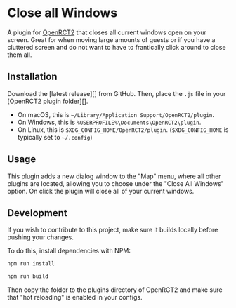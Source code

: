 # Close all Windows 

A plugin for [OpenRCT2](https://openrct2.org/) that closes all current windows open on your screen. 
Great for when moving large amounts of guests or if you have a cluttered screen
and do not want to have to frantically click around to close them all.
## Installation

Download the [latest release][] from GitHub. Then, place the `.js` file
in your [OpenRCT2 plugin folder][].

- On macOS, this is `~/Library/Application Support/OpenRCT2/plugin`.
- On Windows, this is `%USERPROFILE%\Documents\OpenRCT2\plugin`.
- On Linux, this is `$XDG_CONFIG_HOME/OpenRCT2/plugin`.
  (`$XDG_CONFIG_HOME` is typically set to `~/.config`)

## Usage

This plugin adds a new dialog window to the "Map" menu, where all other
plugins are located, allowing you to choose under the "Close All Windows" option.
On click the plugin will close all of your current windows.
## Development

If you wish to contribute to this project, make sure it builds locally
before pushing your changes.

To do this, install dependencies with NPM:

```bash
npm run install
```

```bash
npm run build
```

Then copy the folder to the plugins directory of OpenRCT2 and make sure that
"hot reloading" is enabled in your configs.

